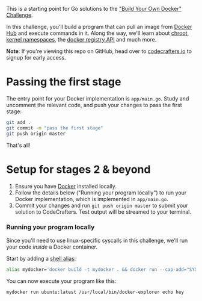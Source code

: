 This is a starting point for Go solutions to the
["Build Your Own Docker" Challenge](https://codecrafters.io/challenges/docker).

In this challenge, you'll build a program that can pull an image from
[Docker Hub](https://hub.docker.com/) and execute commands in it. Along the way,
we'll learn about [chroot](https://en.wikipedia.org/wiki/Chroot),
[kernel namespaces](https://en.wikipedia.org/wiki/Linux_namespaces), the
[docker registry API](https://docs.docker.com/registry/spec/api/) and much more.

**Note**: If you're viewing this repo on GitHub, head over to
[codecrafters.io](https://codecrafters.io) to signup for early access.

# Passing the first stage

The entry point for your Docker implementation is `app/main.go`. Study and
uncomment the relevant code, and push your changes to pass the first stage:

```sh
git add .
git commit -m "pass the first stage"
git push origin master
```

That's all!

# Setup for stages 2 & beyond

1. Ensure you have [Docker](https://www.docker.com/) installed locally.
1. Follow the details below ("Running your program locally") to run your Docker
   implementation, which is implemented in `app/main.go`.
1. Commit your changes and run `git push origin master` to submit your solution
   to CodeCrafters. Test output will be streamed to your terminal.

### Running your program locally

Since you'll need to use linux-specific syscalls in this challenge, we'll run
your code _inside_ a Docker container.

Start by adding a [shell alias](https://shapeshed.com/unix-alias/):

```sh
alias mydocker='docker build -t mydocker . && docker run --cap-add="SYS_ADMIN" mydocker'
```

You can now execute your program like this:

```sh
mydocker run ubuntu:latest /usr/local/bin/docker-explorer echo hey
```
